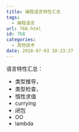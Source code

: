 ```yaml
---
title: 编程语言特性汇总
tags:
  - 编程语言
url: 768.html
id: 768
categories:
  - 其他技术
date: 2018-07-03 10:23:27
---
```


语言特性汇总：

*   类型推导，
*   类型检查，
*   惰性求值
*   currying
*   闭包
*   OO
*   lambda